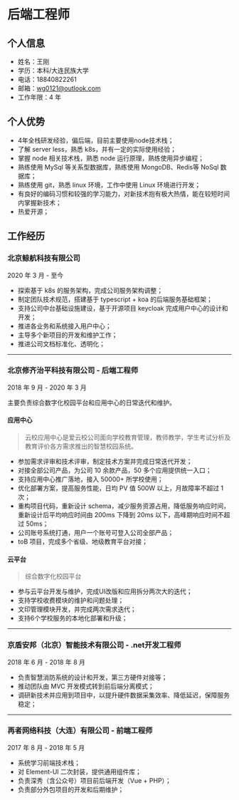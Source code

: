 # 后端工程师

## 个人信息

+ 姓名：王刚
+ 学历：本科/大连民族大学
+ 电话：18840822261
+ 邮箱：wg0121@outlook.com
+ 工作年限：4 年

## 个人优势

+ 4年全栈研发经验，偏后端，目前主要使用node技术栈；
+ 了解 server less，熟悉 k8s，并有一定的实际使用经验；
+ 掌握 node 相关技术栈，熟悉 node 运行原理，熟练使用异步编程；
+ 熟练使用 MySql 等关系型数据库，熟练使用 MongoDB、Redis等 NoSql 数据库；
+ 熟练使用 git，熟悉 linux 环境，工作中使用 Linux 环境进行开发；
+ 有良好的编码习惯和较强的学习能力，对新技术抱有极大热情，能在较短时间内掌握新技术；
+ 热爱开源；

## 工作经历

### 北京鲸航科技有限公司

2020 年 3 月 - 至今

+ 探索基于 k8s 的服务架构，完成公司服务架构调整；
+ 制定团队技术规范，搭建基于 typescript + koa 的后端服务基础框架；
+ 支持公司中台基础设施建设，基于开源项目 keycloak 完成用户中心的设计和开发；
+ 推进各业务和系统接入用户中心；
+ 主导多个新项目的开发和维护工作；
+ 推进公司文档标准化、透明化；

---

### 北京修齐治平科技有限公司 - 后端工程师

2018 年 9 月 - 2020 年 3 月

主要负责综合数字化校园平台和应用中心的日常迭代和维护。

#### 应用中心

> 云校应用中心是爱云校公司面向学校教育管理，教师教学，学生考试分析及教育评价各方需求推出的智慧校园系统。

+ 参加需求评审和技术评审，制定技术方案并完成日常迭代开发；
+ 对接全部公司产品，为公司 10 余款产品，50 多个应用提供统一入口；
+ 支持应用中心推广落地，接入 50000+ 所学校使用；
+ 优化部署方案，提高服务性能，日均 PV 值 500W 以上，月故障率不超过 1 次；
+ 重构项目代码，重新设计 schema，减少服务资源占用，降低服务响应时间，重新设计后平均响应时间由 200ms 下降到 20ms 以下，高峰期响应时间不超过 50ms；
+ 公司账号系统打通，用户一个账号可登入公司全部产品；
+ toB 项目，完成多个省级、地级教育平台对接；

#### 云平台

> 综合数字化校园平台

+ 参与云平台开发与维护，完成UI改版和应用拆分两次大的迭代；
+ 支持学校收费模块的维护和问题处理；
+ 文印管理模块开发，并完成两次需求迭代；
+ 支持6个学校服务的本地化部署和升级；

---

### 京盾安邦（北京）智能技术有限公司 - .net开发工程师

2018 年 6 月 - 2018 年 8 月

+ 负责智慧消防系统的设计和开发，第三方硬件对接等；
+ 推动团队由 MVC 开发模式转到前后端分离模式；
+ 调研新技术并应用到项目中，以提升硬件数据采集效率、降低延迟，保障服务稳定；

---

### 再者网络科技（大连）有限公司 - 前端工程师

2017 年 8 月 - 2018 年 5 月

+ 系统学习前端技术栈；
+ 对 Element-UI 二次封装，提供通用组件库；
+ 负责深秀（含公众号）项目前后端开发（Vue + PHP）；
+ 负责部分外包项目的开发和后期维护；
